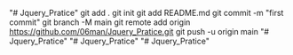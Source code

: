 "# Jquery_Pratice"  git add . git init git add README.md git commit -m "first commit" git branch -M main git remote add origin https://github.com/06man/Jquery_Pratice.git git push -u origin main
"# Jquery_Pratice" 
"# Jquery_Pratice" 
"# Jquery_Pratice" 

